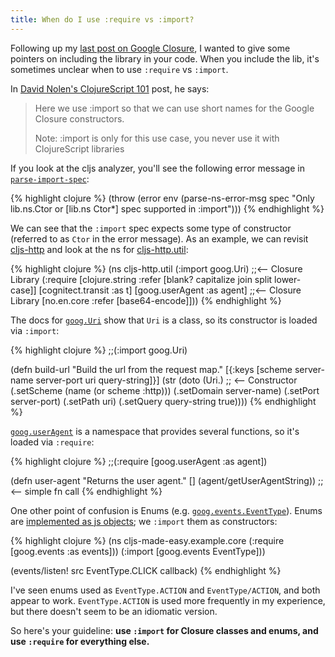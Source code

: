 ```yaml
---
title: When do I use :require vs :import?
---
```


Following up my [last post on Google Closure][closure-post], I wanted to give some pointers on including the library in your code. When you include the lib, it's sometimes unclear when to use `:require` vs `:import`.

In [David Nolen's ClojureScript 101][cljs-101] post, he says:

> Here we use :import so that we can use short names for the Google Closure constructors.
>
> Note: :import is only for this use case, you never use it with ClojureScript libraries

If you look at the cljs analyzer, you'll see the following error message in [`parse-import-spec`][parse-import]:

{% highlight clojure %}
(throw (error env
  (parse-ns-error-msg spec "Only lib.ns.Ctor or [lib.ns Ctor*] spec supported in :import")))
{% endhighlight %}

We can see that the `:import` spec expects some type of constructor (referred to as `Ctor` in the error message). As an example, we can revisit [cljs-http][cljs-http] and look at the ns for [cljs-http.util][util]:

{% highlight clojure %}
(ns cljs-http.util
  (:import goog.Uri) ;;<-- Closure Library
  (:require [clojure.string :refer [blank? capitalize join split lower-case]]
            [cognitect.transit :as t]
            [goog.userAgent :as agent] ;;<-- Closure Library
            [no.en.core :refer [base64-encode]]))
{% endhighlight %}

The docs for [`goog.Uri`][goog-uri-docs] show that `Uri` is a class, so its constructor is loaded via `:import`:

{% highlight clojure %}
;;(:import goog.Uri)

(defn build-url
  "Build the url from the request map."
  [{:keys [scheme server-name server-port uri query-string]}]
  (str (doto (Uri.) ;; <-- Constructor
         (.setScheme (name (or scheme :http)))
         (.setDomain server-name)
         (.setPort server-port)
         (.setPath uri)
         (.setQuery query-string true))))
{% endhighlight %}

[`goog.userAgent`][user-agent-docs] is a namespace that provides several functions, so it's loaded via `:require`:

{% highlight clojure %}
;;(:require [goog.userAgent :as agent])

(defn user-agent
  "Returns the user agent."
  [] (agent/getUserAgentString)) ;;<-- simple fn call
{% endhighlight %}

One other point of confusion is Enums (e.g. [`goog.events.EventType`][event-type-enum]). Enums are [implemented as js objects][enum-implementation]; we `:import` them as constructors:

{% highlight clojure %}
(ns cljs-made-easy.example.core
  (:require [goog.events :as events]))
  (:import [goog.events EventType]))

(events/listen! src EventType.CLICK callback) 
{% endhighlight %}

I've seen enums used as `EventType.ACTION` and `EventType/ACTION`, and both appear to work. `EventType.ACTION` is used more frequently in my experience, but there doesn't seem to be an idiomatic version.

So here's your guideline: **use `:import` for Closure classes and enums, and use `:require` for everything else.**

[enum-implementation]: http://google.github.io/closure-library/api/source/closure/goog/events/eventtype.js.src.html#l45
[event-type-enum]: http://google.github.io/closure-library/api/enum_goog_events_EventType.html
[user-agent-docs]: http://google.github.io/closure-library/api/namespace_goog_userAgent.html
[goog-uri-docs]: http://google.github.io/closure-library/api/class_goog_Uri.html
[closure-post]: http://clojurescriptmadeeasy.com/blog/do-not-forget-about-google-closure.html
[cljs-101]: http://swannodette.github.io/2013/11/07/clojurescript-101/
[parse-import]: https://github.com/clojure/clojurescript/blob/r3308/src/main/clojure/cljs/analyzer.cljc#L1399-L1412
[cljs-http]: http://clojurescriptmadeeasy.com/blog/how-to-make-remote-calls.html
[util]: https://github.com/r0man/cljs-http/blob/master/src/cljs_http/util.cljs


